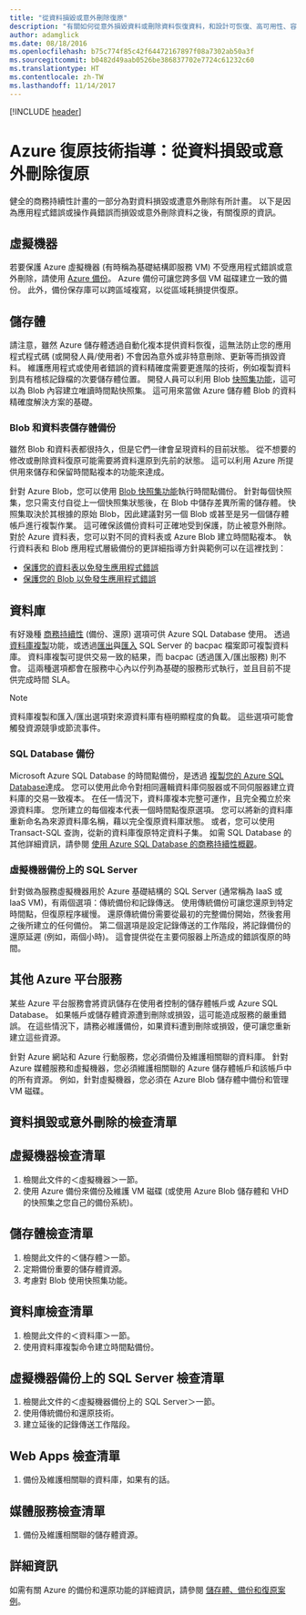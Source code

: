```yaml
---
title: "從資料損毀或意外刪除復原"
description: "有關如何從意外損毀資料或刪除資料恢復資料，和設計可恢復、高可用性、容錯的應用程式，以及規劃災害復原的文章"
author: adamglick
ms.date: 08/18/2016
ms.openlocfilehash: b75c774f85c42f64472167897f08a7302ab50a3f
ms.sourcegitcommit: b0482d49aab0526be386837702e7724c61232c60
ms.translationtype: HT
ms.contentlocale: zh-TW
ms.lasthandoff: 11/14/2017
---
```

[!INCLUDE [header](../_includes/header.md)]
# <a name="azure-resiliency-technical-guidance-recovery-from-data-corruption-or-accidental-deletion"></a>Azure 復原技術指導：從資料損毀或意外刪除復原
健全的商務持續性計畫的一部分為對資料損毀或遭意外刪除有所計畫。 以下是因為應用程式錯誤或操作員錯誤而損毀或意外刪除資料之後，有關復原的資訊。

## <a name="virtual-machines"></a>虛擬機器
若要保護 Azure 虛擬機器 (有時稱為基礎結構即服務 VM) 不受應用程式錯誤或意外刪除，請使用 [Azure 備份](https://azure.microsoft.com/services/backup/)。 Azure 備份可讓您跨多個 VM 磁碟建立一致的備份。 此外，備份保存庫可以跨區域複寫，以從區域耗損提供復原。

## <a name="storage"></a>儲存體
請注意，雖然 Azure 儲存體透過自動化複本提供資料恢復，這無法防止您的應用程式程式碼 (或開發人員/使用者) 不會因為意外或非特意刪除、更新等而損毀資料。 維護應用程式或使用者錯誤的資料精確度需要更進階的技術，例如複製資料到具有稽核記錄檔的次要儲存體位置。 開發人員可以利用 Blob [快照集功能](https://msdn.microsoft.com/library/azure/ee691971.aspx)，這可以為 Blob 內容建立唯讀時間點快照集。 這可用來當做 Azure 儲存體 Blob 的資料精確度解決方案的基礎。

### <a name="blob-and-table-storage-backup"></a>Blob 和資料表儲存體備份
雖然 Blob 和資料表都很持久，但是它們一律會呈現資料的目前狀態。 從不想要的修改或刪除資料復原可能需要將資料還原到先前的狀態。 這可以利用 Azure 所提供用來儲存和保留時間點複本的功能來達成。

針對 Azure Blob，您可以使用 [Blob 快照集功能](https://msdn.microsoft.com/library/ee691971.aspx)執行時間點備份。 針對每個快照集，您只需支付自從上一個快照集狀態後，在 Blob 中儲存差異所需的儲存體。 快照集取決於其根據的原始 Blob，因此建議對另一個 Blob 或甚至是另一個儲存體帳戶進行複製作業。 這可確保該備份資料可正確地受到保護，防止被意外刪除。 對於 Azure 資料表，您可以對不同的資料表或 Azure Blob 建立時間點複本。 執行資料表和 Blob 應用程式層級備份的更詳細指導方針與範例可以在這裡找到：

* [保護您的資料表以免發生應用程式錯誤](https://blogs.msdn.microsoft.com/windowsazurestorage/2010/05/03/protecting-your-tables-against-application-errors/)
* [保護您的 Blob 以免發生應用程式錯誤](https://blogs.msdn.microsoft.com/windowsazurestorage/2010/04/29/protecting-your-blobs-against-application-errors/)

## <a name="database"></a>資料庫
有好幾種 [商務持續性](/azure/sql-database/sql-database-business-continuity/) (備份、還原) 選項可供 Azure SQL Database 使用。 透過[資料庫複製](/azure/sql-database/sql-database-copy/)功能，或透過[匯出](/azure/sql-database/sql-database-export/)與[匯入](https://msdn.microsoft.com/library/hh710052.aspx) SQL Server 的 bacpac 檔案即可複製資料庫。 資料庫複製可提供交易一致的結果，而 bacpac (透過匯入/匯出服務) 則不會。 這兩種選項都會在服務中心內以佇列為基礎的服務形式執行，並且目前不提供完成時間 SLA。

> [!NOTE]
> 資料庫複製和匯入/匯出選項對來源資料庫有極明顯程度的負載。 這些選項可能會觸發資源競爭或節流事件。
> 
> 

### <a name="sql-database-backup"></a>SQL Database 備份
Microsoft Azure SQL Database 的時間點備份，是透過 [複製您的 Azure SQL Database](/azure/sql-database/sql-database-copy/)達成。 您可以使用此命令對相同邏輯資料庫伺服器或不同伺服器建立資料庫的交易一致複本。 在任一情況下，資料庫複本完整可運作，且完全獨立於來源資料庫。 您所建立的每個複本代表一個時間點復原選項。 您可以將新的資料庫重新命名為來源資料庫名稱，藉以完全復原資料庫狀態。 或者，您可以使用 Transact-SQL 查詢，從新的資料庫復原特定資料子集。 如需 SQL Database 的其他詳細資訊，請參閱 [使用 Azure SQL Database 的商務持續性概觀](/azure/sql-database/sql-database-business-continuity/)。

### <a name="sql-server-on-virtual-machines-backup"></a>虛擬機器備份上的 SQL Server
針對做為服務虛擬機器用於 Azure 基礎結構的 SQL Server (通常稱為 IaaS 或 IaaS VM)，有兩個選項：傳統備份和記錄傳送。 使用傳統備份可讓您還原到特定時間點，但復原程序緩慢。 還原傳統備份需要從最初的完整備份開始，然後套用之後所建立的任何備份。 第二個選項是設定記錄傳送的工作階段，將記錄備份的還原延遲 (例如，兩個小時)。 這會提供從在主要伺服器上所造成的錯誤復原的時間。

## <a name="other-azure-platform-services"></a>其他 Azure 平台服務
某些 Azure 平台服務會將資訊儲存在使用者控制的儲存體帳戶或 Azure SQL Database。 如果帳戶或儲存體資源遭到刪除或損毀，這可能造成服務的嚴重錯誤。 在這些情況下，請務必維護備份，如果資料遭到刪除或損毀，便可讓您重新建立這些資源。

針對 Azure 網站和 Azure 行動服務，您必須備份及維護相關聯的資料庫。 針對 Azure 媒體服務和虛擬機器，您必須維護相關聯的 Azure 儲存體帳戶和該帳戶中的所有資源。 例如，針對虛擬機器，您必須在 Azure Blob 儲存體中備份和管理 VM 磁碟。

## <a name="checklists-for-data-corruption-or-accidental-deletion"></a>資料損毀或意外刪除的檢查清單
## <a name="virtual-machines-checklist"></a>虛擬機器檢查清單
1. 檢閱此文件的＜虛擬機器＞一節。
2. 使用 Azure 備份來備份及維護 VM 磁碟 (或使用 Azure Blob 儲存體和 VHD 的快照集之您自己的備份系統)。

## <a name="storage-checklist"></a>儲存體檢查清單
1. 檢閱此文件的＜儲存體＞一節。
2. 定期備份重要的儲存體資源。
3. 考慮對 Blob 使用快照集功能。

## <a name="database-checklist"></a>資料庫檢查清單
1. 檢閱此文件的＜資料庫＞一節。
2. 使用資料庫複製命令建立時間點備份。

## <a name="sql-server-on-virtual-machines-backup-checklist"></a>虛擬機器備份上的 SQL Server 檢查清單
1. 檢閱此文件的＜虛擬機器備份上的 SQL Server＞一節。
2. 使用傳統備份和還原技術。
3. 建立延後的記錄傳送工作階段。

## <a name="web-apps-checklist"></a>Web Apps 檢查清單
1. 備份及維護相關聯的資料庫，如果有的話。

## <a name="media-services-checklist"></a>媒體服務檢查清單
1. 備份及維護相關聯的儲存體資源。

## <a name="more-information"></a>詳細資訊
如需有關 Azure 的備份和還原功能的詳細資訊，請參閱 [儲存體、備份和復原案例](https://azure.microsoft.com/documentation/scenarios/storage-backup-recovery/)。


